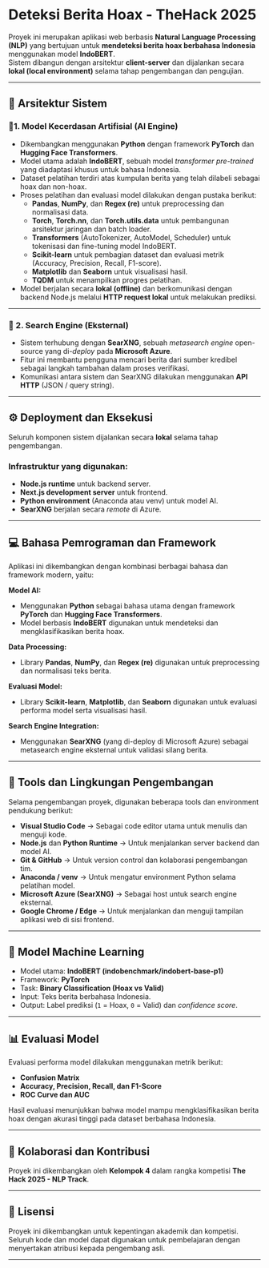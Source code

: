 # Deteksi Berita Hoax - TheHack 2025

Proyek ini merupakan aplikasi web berbasis **Natural Language Processing (NLP)** yang bertujuan untuk **mendeteksi berita hoax berbahasa Indonesia** menggunakan model **IndoBERT**.  
Sistem dibangun dengan arsitektur **client-server** dan dijalankan secara **lokal (local environment)** selama tahap pengembangan dan pengujian.

---

## 🚀 Arsitektur Sistem

### 🔹1. Model Kecerdasan Artifisial (AI Engine)
- Dikembangkan menggunakan **Python** dengan framework **PyTorch** dan **Hugging Face Transformers**.  
- Model utama adalah **IndoBERT**, sebuah model *transformer pre-trained* yang diadaptasi khusus untuk bahasa Indonesia.  
- Dataset pelatihan terdiri atas kumpulan berita yang telah dilabeli sebagai hoax dan non-hoax.  
- Proses pelatihan dan evaluasi model dilakukan dengan pustaka berikut:
  - **Pandas**, **NumPy**, dan **Regex (re)** untuk preprocessing dan normalisasi data.  
  - **Torch**, **Torch.nn**, dan **Torch.utils.data** untuk pembangunan arsitektur jaringan dan batch loader.  
  - **Transformers** (AutoTokenizer, AutoModel, Scheduler) untuk tokenisasi dan fine-tuning model IndoBERT.  
  - **Scikit-learn** untuk pembagian dataset dan evaluasi metrik (Accuracy, Precision, Recall, F1-score).  
  - **Matplotlib** dan **Seaborn** untuk visualisasi hasil.  
  - **TQDM** untuk menampilkan progres pelatihan.  
- Model berjalan secara **lokal (offline)** dan berkomunikasi dengan backend Node.js melalui **HTTP request lokal** untuk melakukan prediksi.

---

### 🔹 2. Search Engine (Eksternal)
- Sistem terhubung dengan **SearXNG**, sebuah *metasearch engine* open-source yang di-*deploy* pada **Microsoft Azure**.  
- Fitur ini membantu pengguna mencari berita dari sumber kredibel sebagai langkah tambahan dalam proses verifikasi.  
- Komunikasi antara sistem dan SearXNG dilakukan menggunakan **API HTTP** (JSON / query string).

---

## ⚙️ Deployment dan Eksekusi

Seluruh komponen sistem dijalankan secara **lokal** selama tahap pengembangan.  
### Infrastruktur yang digunakan:
- **Node.js runtime** untuk backend server.  
- **Next.js development server** untuk frontend.  
- **Python environment** (Anaconda atau venv) untuk model AI.  
- **SearXNG** berjalan secara *remote* di Azure.  

---

## 💻 Bahasa Pemrograman dan Framework

Aplikasi ini dikembangkan dengan kombinasi berbagai bahasa dan framework modern, yaitu:   

**Model AI:**  
- Menggunakan **Python** sebagai bahasa utama dengan framework **PyTorch** dan **Hugging Face Transformers**.  
- Model berbasis **IndoBERT** digunakan untuk mendeteksi dan mengklasifikasikan berita hoax.  

**Data Processing:**  
- Library **Pandas**, **NumPy**, dan **Regex (re)** digunakan untuk preprocessing dan normalisasi teks berita.  

**Evaluasi Model:**  
- Library **Scikit-learn**, **Matplotlib**, dan **Seaborn** digunakan untuk evaluasi performa model serta visualisasi hasil.  

**Search Engine Integration:**  
- Menggunakan **SearXNG** (yang di-deploy di Microsoft Azure) sebagai metasearch engine eksternal untuk validasi silang berita.  

---

## 🧰 Tools dan Lingkungan Pengembangan

Selama pengembangan proyek, digunakan beberapa tools dan environment pendukung berikut:  

- **Visual Studio Code** → Sebagai code editor utama untuk menulis dan menguji kode.  
- **Node.js** dan **Python Runtime** → Untuk menjalankan server backend dan model AI.  
- **Git & GitHub** → Untuk version control dan kolaborasi pengembangan tim.  
- **Anaconda / venv** → Untuk mengatur environment Python selama pelatihan model.  
- **Microsoft Azure (SearXNG)** → Sebagai host untuk search engine eksternal.  
- **Google Chrome / Edge** → Untuk menjalankan dan menguji tampilan aplikasi web di sisi frontend.  

---

## 🧠 Model Machine Learning
- Model utama: **IndoBERT (indobenchmark/indobert-base-p1)**  
- Framework: **PyTorch**  
- Task: **Binary Classification (Hoax vs Valid)**  
- Input: Teks berita berbahasa Indonesia.  
- Output: Label prediksi (`1` = Hoax, `0` = Valid) dan *confidence score*.  

---

## 📊 Evaluasi Model
Evaluasi performa model dilakukan menggunakan metrik berikut:
- **Confusion Matrix**  
- **Accuracy, Precision, Recall, dan F1-Score**  
- **ROC Curve dan AUC**  

Hasil evaluasi menunjukkan bahwa model mampu mengklasifikasikan berita hoax dengan akurasi tinggi pada dataset berbahasa Indonesia.

---

## 💼 Kolaborasi dan Kontribusi

Proyek ini dikembangkan oleh **Kelompok 4** dalam rangka kompetisi **The Hack 2025 - NLP Track**.  

---

## 🧩 Lisensi
Proyek ini dikembangkan untuk kepentingan akademik dan kompetisi.  
Seluruh kode dan model dapat digunakan untuk pembelajaran dengan menyertakan atribusi kepada pengembang asli.

---
